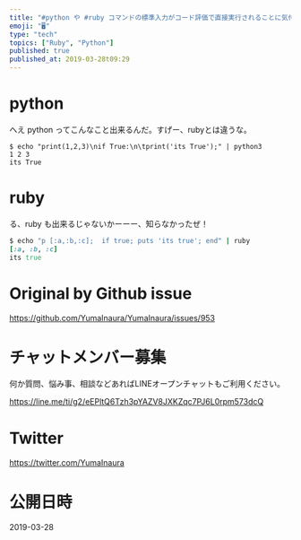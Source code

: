 ```yaml
---
title: "#python や #ruby コマンドの標準入力がコード評価で直接実行されることに気付いて驚いた件"
emoji: "🖥"
type: "tech"
topics: ["Ruby", "Python"]
published: true
published_at: 2019-03-28t09:29
---
```


# python

へえ python ってこんなこと出来るんだ。すげー、rubyとは違うな。

```
$ echo "print(1,2,3)\nif True:\n\tprint('its True');" | python3
1 2 3
its True
```

# ruby

る、ruby も出来るじゃないかーーー、知らなかったぜ！

```rb
$ echo "p [:a,:b,:c];  if true; puts 'its true'; end" | ruby
[:a, :b, :c]
its true
```

# Original by Github issue

https://github.com/YumaInaura/YumaInaura/issues/953








<!-- Update From Qiita API -->

# チャットメンバー募集


何か質問、悩み事、相談などあればLINEオープンチャットもご利用ください。

https://line.me/ti/g2/eEPltQ6Tzh3pYAZV8JXKZqc7PJ6L0rpm573dcQ





# Twitter


https://twitter.com/YumaInaura


<!-- Update From Qiita API -->



# 公開日時

2019-03-28

